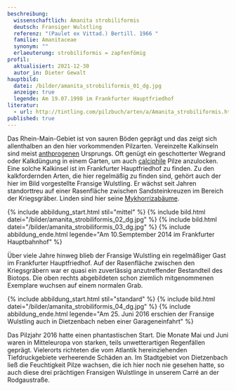 ```yaml
---
beschreibung:
  wissenschaftlich: Amanita strobiliformis
  deutsch: Fransiger Wulstling
  referenz: "(Paulet ex Vittad.) Bertill. 1966 "
  familie: Amanitaceae
  synonym: ""
  erlaeuterung: strobiliformis = zapfenfömig
profil:
  aktualisiert: 2021-12-30
  autor_in: Dieter Gewalt
hauptbild:
  datei: /bilder/amanita_strobiliformis_01_dg.jpg
  anzeige: true
  legende: Am 19.07.1998 im Frankfurter Hauptfriedhof
literatur:
  - url: http://tintling.com/pilzbuch/arten/a/Amanita_strobiliformis.html
published: true
---
```

Das Rhein-Main-Gebiet ist von sauren Böden geprägt und das zeigt sich allenthalben an den hier vorkommenden Pilzarten. Vereinzelte Kalkinseln sind meist [anthprogenen](anthprogen "Glossar") Ursprungs. Oft genügt ein geschotterter Wegrand oder Kalkdüngung in einem Garten, um auch [calciphile](calciphil "Glossar") Pilze anzulocken. Eine solche Kalkinsel ist im Frankfurter Hauptfriedhof zu finden. Zu den kalkfordernden Arten, die hier regelmäßig zu finden sind, gehört auch der hier im Bild vorgestellte Fransige Wulstling. Er wächst seit Jahren standorttreu auf einer Rasenfläche zwischen Sandsteinkreuzen im Bereich der Kriegsgräber. Linden sind hier seine [Mykhorrizabäume](Mykhorriza "Glossar").

{% include abbildung_start.html stil="mittel" %}
{% include bild.html datei="/bilder/amanita_strobiliformis_02_dg.jpg" %}
{% include bild.html datei="/bilder/amanita_strobiliformis_03_dg.jpg" %}
{% include abbildung_ende.html legende="Am 10.Semptember 2014 im Frankfurter Hauptbahnhof" %}

Über viele Jahre hinweg blieb der Fransige Wulstling ein regelmäßiger Gast im Frankfurter Hauptfriedhof. Auf der Rasenfläche zwischen den Kriegsgräbern war er quasi ein zuverlässig anzutreffender Bestandteil des Biotops. Die oben rechts abgebildeten schon ziemlich mitgenommenen Exemplare wuchsen auf einem normalen Grab.

{% include abbildung_start.html stil="standard" %}
{% include bild.html datei="/bilder/amanita_strobiliformis_04_dg.jpg" %}
{% include abbildung_ende.html legende="Am 25. Juni 2016 erschien der Fransige Wulstling auch in Dietzenbach neben einer Garageneinfahrt" %}

Das Pilzjahr 2016 hatte einen phantastischen Start. Die Monate Mai und Juni waren in Mitteleuropa von starken, teils unwetterartigen Regenfällen geprägt. Vielerorts richteten die vom Atlantik hereinziehenden Tiefdruckgebiete verheerende Schäden an. Im Stadtgebiet von Dietzenbach ließ die Feuchtigkeit Pilze wachsen, die ich hier noch nie gesehen hatte, so auch diese drei prächtigen Fransigen Wulstlinge in unserem Carré an der Rodgaustraße.